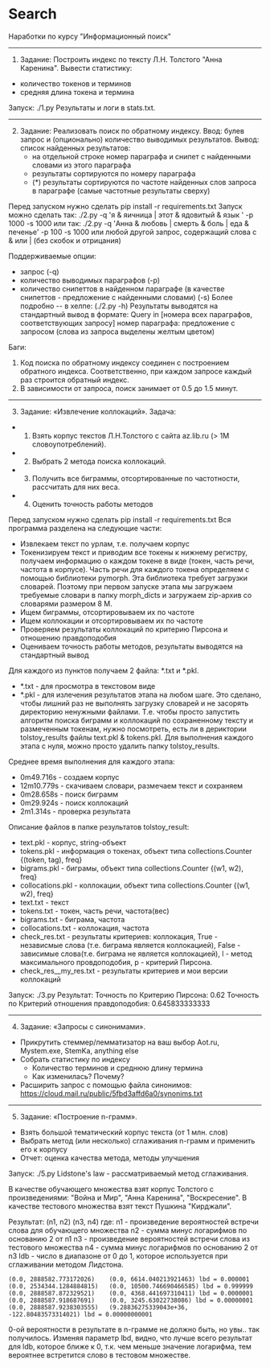 Search
======

Наработки по курсу "Информационный поиск"

-----------------------------------------
1) Задание:
Построить индекс по тексту Л.Н. Толстого "Анна Каренина". Вывести статистику:
 - количество токенов и терминов
 - средняя длина токена и термина


Запуск: ./1.py
Результаты и логи в stats.txt.

------------------------------------------
2) Задание: Реализовать поиск по обратному индексу.
Ввод: булев запрос и (опционально) количество выводимых результатов.
Вывод: список найденных результатов:
    - на отдельной строке номер параграфа и снипет с найденными словами из этого параграфа
    - результаты сортируются по номеру параграфа
    - (*) результаты сортируются по частоте найденных слов запроса в параграфе (самые частотные результаты сверху)


Перед запуском нужно сделать pip install -r requirements.txt
Запуск можно сделать так:
    ./2.py -q 'я & яичница | этот & ядовитый & язык ' -p 1000 -s 1000
или так:
    ./2.py -q 'Анна & любовь | смерть & боль | еда & печенье' -p 100 -s 1000
или любой другой запрос, содержащий слова с & или | (без скобок и отрицания)

Поддерживаемые опции:
 - запрос (-q)
 - количество выводимых параграфов (-p)
 - количество снипеттов в найденном параграфе (в качестве снипеттов - предложение с найденными словами) (-s)
Более подробно -- в хелпе: (./2.py -h)
Результаты выводятся на стандартный вывод в формате:
    Query in [номера всех параграфов, соответствующих запросу]
    номер параграфа:
        предложение с запросом (слова из запроса выделены желтым цветом)

Баги:
1. Код поиска по обратному индексу соединен с построением обратного индекса. Соответственно, при каждом запросе каждый раз строится обратный индекс.
2. В зависимости от запроса, поиск занимает от 0.5 до 1.5 минут.

------------------------------------------
3) Задание: «Извлечение коллокаций».
Задача:
 - 1. Взять корпус текстов Л.Н.Толстого с сайта az.lib.ru (> 1М словоупотреблений).
 - 2. Выбрать 2 метода поиска коллокаций.
 - 3. Получить все биграммы, отсортированные по частотности, рассчитать для
них веса.
 - 4. Оценить точность работы методов

Перед запуском нужно сделать pip install -r requirements.txt
Вся программа разделена на следующие части:
 - Извлекаем текст по урлам, т.е. получаем корпус
 - Токенизируем текст и приводим все токены к нижнему регистру, получаем информацию о каждом токене в виде (токен, часть речи, частота в корпусе). Часть речи для каждого токена определяем с помощью библиотеки pymorph. Эта библиотека требует загрузки словарей. Поэтому при первом запуске этапа мы загружаем требуемые словари в папку morph_dicts и загружаем zip-архив со словарями размером 8 М.
 - Ищем биграммы, отсортировываем их по частоте
 - Ищем коллокации и отсортировываем их по частоте
 - Проверяем результаты коллокаций по критерию Пирсона и отношению правдоподобия
 - Оцениваем точность работы методов, результаты выводятся на стандартный вывод

Для каждого из пунктов получаем 2 файла: *.txt и *.pkl.
 - *.txt - для просмотра в текстовом виде
 - *.pkl - для излечения результатов этапа на любом шаге. Это сделано, чтобы лишний раз не выполнять загрузку словарей и не засорять директорию ненужными файлами. Т.е. чтобы просто запустить алгоритм поиска биграмм и коллокаций по сохраненному тексту и размеченным токенам, нужно посмотреть, есть ли в дериктории tolstoy_results файлы text.pkl & tokens.pkl.
Для выполнения каждого этапа с нуля, можно просто удалить папку tolstoy_results.

Среднее время выполнения для каждого этапа:
 - 0m49.716s - создаем корпус
 - 12m10.779s - скачиваем словари, размечаем текст и сохраняем
 - 0m28.658s - поиск биграмм
 - 0m29.924s - поиск коллокаций
 - 2m1.314s - проверка результата

Описание файлов в папке результатов tolstoy_result:
 - text.pkl - корпус, string-объект
 - tokens.pkl - информация о токенах, объект типа collections.Counter {(token, tag), freq}
 - bigrams.pkl - биграмы, объект типа collections.Counter {(w1, w2), freq}
 - collocations.pkl - коллокации, объект типа collections.Counter {(w1, w2), freq}
 - text.txt - текст
 - tokens.txt - токен, часть речи, частота(вес)
 - bigrams.txt - биграма, частота
 - collocations.txt - коллокация, частота
 - check_res.txt - результаты критериев: коллокация, True - независмые слова (т.е. биграма является коллокацией), False - зависимые слова(т.е. биграма не является коллокацией), l - метод максимального провдоподобия, p - критерий Пирсона.
 - check_res__my_res.txt - результаты критериев и мои версии коллокаций

Запуск: ./3.py
 Результат:
 Точность по Критерию Пирсона:  0.62
 Точность по Критерий отношения правдоподобия:  0.645833333333

------------------------------------------
4) Задание: «Запросы с синонимами».
 - Прикрутить стеммер/лемматизатор на ваш выбор Aot.ru, Mystem.exe, StemKa, anything else
 - Собрать статистику по индексу
 	- Количество терминов и среднюю длину термина 
 	- Как изменилась? Почему?
 - Расширить запрос с помощью файла синонимов: https://cloud.mail.ru/public/5fbd3affd6a0/synonims.txt

------------------------------------------
5) Задание: «Построение n-грамм».
 - Взять большой тематический корпус текста (от 1 млн. слов)
 - Выбрать метод (или несколько) сглаживания n-грамм и применить его к корпусу
 - Отчет: оценка качества метода, методы улучшения

Запуск: ./5.py 
Lidstone's law - рассматриваемый метод сглаживания.

В качестве обучающего множества взят корпус Толстого с произведениями: "Война и Мир", "Анна Каренина", "Воскресение".
В качестве тестового множества взят текст Пушкина "Кирджали".

Результат:
(n1, n2) (n3, n4)
где:
n1 - произведение вероятностей встречи слова для обучающего множества
n2 - сумма минус логарифмов по основанию 2 от n1
n3 - произведение вероятностей встречи слова из тестового множества
n4 - сумма минус логарифмов по основанию 2 от n3
ldb - число в диапазоне от 0 до 1, которое используется при сглаживании методом Лидстона. 
 
    (0.0, 2888582.773172026)    (0.0, 6614.040213921463) lbd = 0.000001
    (0.0, 2534344.1284884815)   (0.0, 10500.746690466585) lbd = 0.999999
    (0.0, 2888587.872329521)    (0.0, 4368.441697310411) lbd = 0.0000001
    (0.0, 2888587.918687691)    (0.0, 3245.63022738086) lbd = 0.00000001
    (0.0, 2888587.9238303555)   (9.28836275339043e+36, -122.80483573314021) lbd = 0.00000000001

0-ой вероятности в результате в n-грамме не должно быть, но увы.. так получилось.
Изменяя параметр lbd, видно, что лучше всего результат для ldb, которое ближе к 0, т.к. чем меньше значение логарифма, тем вероятнее встретится слово в тестовом множестве.
